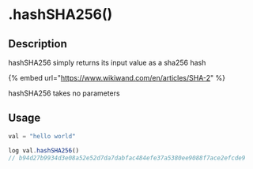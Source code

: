 # .hashSHA256()

## Description

hashSHA256 simply returns its input value as a sha256 hash

{% embed url="https://www.wikiwand.com/en/articles/SHA-2" %}

hashSHA256 takes no parameters

## Usage

```javascript
val = "hello world"

log val.hashSHA256()
// b94d27b9934d3e08a52e52d7da7dabfac484efe37a5380ee9088f7ace2efcde9
```
